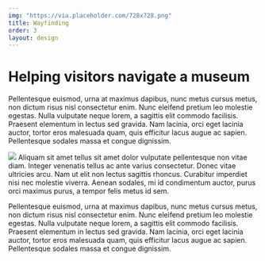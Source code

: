 ```yaml
---
img: "https://via.placeholder.com/728x728.png"
title: Wayfinding
order: 3
layout: design
---
```

<div class="text">
  <h1>Helping visitors navigate a museum</h1>
</div>

<div class="text">
  <p>Pellentesque euismod, urna at maximus dapibus, nunc metus cursus metus, non dictum risus nisl consectetur enim. Nunc eleifend pretium leo molestie egestas. Nulla vulputate neque lorem, a sagittis elit commodo facilisis. Praesent elementum in lectus sed gravida. Nam lacinia, orci eget lacinia auctor, tortor eros malesuada quam, quis efficitur lacus augue ac sapien. Pellentesque sodales massa et congue dignissim.</p>
</div>

<div class="image">
  <img src="https://res.cloudinary.com/benludwig/image/upload/c_scale,f_auto,q_auto:best,w_2000/v1588189508/sfh_jfq77o.jpg">
  <span class="caption">Aliquam sit amet tellus sit amet dolor vulputate pellentesque non vitae diam. Integer venenatis tellus ac ante varius consectetur. Donec vitae ultricies arcu. Nam ut elit non lectus sagittis rhoncus. Curabitur imperdiet nisi nec molestie viverra. Aenean sodales, mi id condimentum auctor, purus orci maximus purus, a tempor felis metus id sem.</span>
</div>

<div class="text">
  <p>Pellentesque euismod, urna at maximus dapibus, nunc metus cursus metus, non dictum risus nisl consectetur enim. Nunc eleifend pretium leo molestie egestas. Nulla vulputate neque lorem, a sagittis elit commodo facilisis. Praesent elementum in lectus sed gravida. Nam lacinia, orci eget lacinia auctor, tortor eros malesuada quam, quis efficitur lacus augue ac sapien. Pellentesque sodales massa et congue dignissim.</p>
</div>
